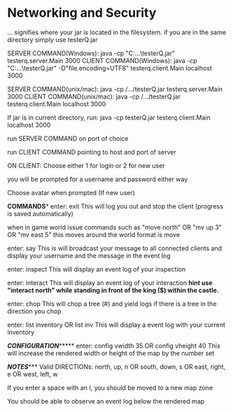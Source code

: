 # Networking and Security

... signifies where your jar is located in the filesystem. if you are in the same directory simply use testerQ.jar

SERVER COMMAND(Windows): java -cp "C:\...\testerQ.jar" testerq.server.Main 3000
CLIENT COMMAND(Windows): java -cp "C:\...\testerQ.jar" -D"file.encoding=UTF8" testerq.client.Main localhost 3000

SERVER COMMAND(unix/mac): java -cp /.../testerQ.jar testerq.server.Main 3000
CLIENT COMMAND(unix/mac): java -cp /.../testerQ.jar testerq.client.Main localhost 3000

If jar is in current directory, run:
java -cp testerQ.jar testerq.client.Main localhost 3000

run SERVER COMMAND on port of choice

run CLIENT COMMAND pointing to host and port of server

ON CLIENT:
Choose either 1 for login or 2 for new user

you will be prompted for a username and password either way

Choose avatar when prompted (If new user)


******COMMANDS*******
enter: exit
This will log you out and stop the client (progress is saved automatically)

when in game world issue commands such as "move north" OR "mv up 3" OR "mv east 5" this moves around the world
format is move <DIRECTION>

enter: say <What you want to say>
This is will broadcast your message to all connected clients and display your username and the message in the event log

enter: inspect <DIRECTION>
This will display an event log of your inspection

enter: interact <DIRECTION>
This will display an event log of your interaction
**hint use "interact north" while standing in front of the king ($) within the castle.**

enter: chop <DIRECTION>
This will chop a tree (#) and yield logs if there is a tree in the direction you chop

enter: list inventory OR list inv
This will display a event log with your current inventory

*******CONFIGURATION************
enter: config vwidth 35 OR config vheight 40
This will increase the rendered width or height of the map by the number set

*****NOTES********
Valid DIRECTIONs: north, up, n OR south, down, s OR east, right, e OR west, left, w

If you enter a space with an I, you should be moved to a new map zone

You should be able to observe an event log below the rendered map